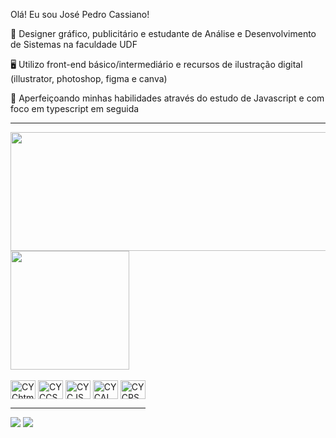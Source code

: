 Olá! Eu sou José Pedro Cassiano!

  📓 Designer gráfico, publicitário e estudante de Análise e Desenvolvimento de Sistemas na faculdade UDF<br>
  
  🖥️ Utilizo front-end básico/intermediário e recursos de ilustração digital (illustrator, photoshop, figma e canva)<br>
  
  📝 Aperfeiçoando minhas habilidades através do estudo de Javascript e com foco em typescript em seguida<br>
________________________
<div> 
  <img height="190cm" width="520cm" src=https://github-readme-stats.vercel.app/api?username=Commentyourcode&theme=neon&show_icons=true/>
  <img height="190cm" src=https://github-readme-stats.vercel.app/api/top-langs/?username=Commentyourcode&layout=compact&theme=neon&https://github.com/Commentyourcode/github-readme-stats/>
</div>
<div style="display: inline-block"><br>
<img align="center" alt="CYChtml" height="30" width="40" src="https://cdn.jsdelivr.net/gh/devicons/devicon@latest/icons/html5/html5-plain-wordmark.svg"/>
<img align="center" alt="CYCCSS" height="30" width="40" src="https://cdn.jsdelivr.net/gh/devicons/devicon@latest/icons/css3/css3-plain-wordmark.svg"/>
<img align="center" alt="CYCJS" height="30" width="40" src="https://cdn.jsdelivr.net/gh/devicons/devicon@latest/icons/javascript/javascript-plain.svg"/>
<img align="center" alt="CYCAI" height="30" width="40" src="https://cdn.jsdelivr.net/gh/devicons/devicon@latest/icons/illustrator/illustrator-original.svg"/>
<img align="center" alt="CYCPS" height="30" width="40" src="https://cdn.jsdelivr.net/gh/devicons/devicon@latest/icons/photoshop/photoshop-original.svg"/>

_________________________

<div>
  <a href="http://www.linkedin.com/in/josé-pedro-cassiano" target="_blank"> <img src="https://img.shields.io/badge/LinkedIn-0077B5?style=for-the-badge&logo=linkedin&logoColor=white" target="_blank"></a>
  <a href="mailto:hephaestosdesign@gmail.com" target="_blank"> <img src="https://img.shields.io/badge/Gmail-D14836?style=for-the-badge&logo=gmail&logoColor=white" target="_blank"></a>
</div>



<!---
Commentyourcode/Commentyourcode is a ✨ special ✨ repository because its `README.md` (this file) appears on your GitHub profile.
You can click the Preview link to take a look at your changes.
--->
